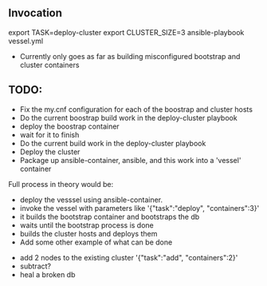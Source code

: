 ## Invocation

export TASK=deploy-cluster
export CLUSTER_SIZE=3
ansible-playbook vessel.yml

* Currently only goes as far as building misconfigured bootstrap and cluster containers

## TODO:
* Fix the my.cnf configuration for each of the boostrap and cluster hosts
* Do the current boostrap build work in the deploy-cluster playbook
* deploy the boostrap container
* wait for it to finish
* Do the current build work in the deploy-cluster playbook
* Deploy the cluster
* Package up ansible-container, ansible, and this work into a 'vessel' container


Full process in theory would be:
* deploy the vesssel using ansible-container.
* invoke the vessel with parameters like '{"task":"deploy", "containers":3}'
* it builds the bootstrap container and bootstraps the db
* waits until the bootstrap process is done
* builds the cluster hosts and deploys them
* Add some other example of what can be done
 - add 2 nodes to the existing cluster '{"task":"add", "containers":2}'
 -  subtract?
 - heal a broken db
